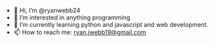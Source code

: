- 👋 Hi, I’m @ryanwebb24
- 👀 I’m interested in anything programming
- 🌱 I’m currently learning python and javascript and web development.
- 📫 How to reach me: ryan.jwebb19@gmail.com

